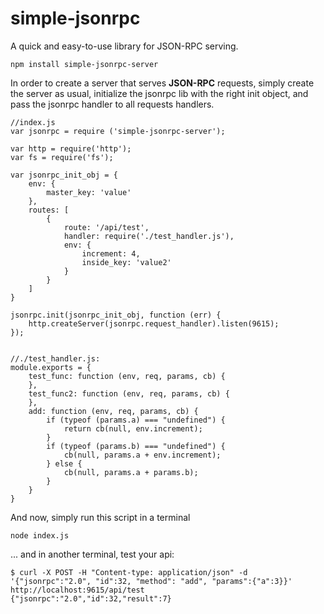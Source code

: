 # simple-jsonrpc
A quick and easy-to-use library for JSON-RPC serving.

	npm install simple-jsonrpc-server

In order to create a server that serves **JSON-RPC** requests, simply create the server as usual, initialize the jsonrpc lib with the right init object, and pass the jsonrpc handler to all requests handlers.
	
	//index.js
	var jsonrpc = require ('simple-jsonrpc-server');
	
	var http = require('http');
	var fs = require('fs');
	
	var jsonrpc_init_obj = {
		env: {
			master_key: 'value'
		},
		routes: [
			{
				route: '/api/test',
				handler: require('./test_handler.js'),
				env: {
					increment: 4,
					inside_key: 'value2'
				}
			}
		]
	}
	
	jsonrpc.init(jsonrpc_init_obj, function (err) {
		http.createServer(jsonrpc.request_handler).listen(9615);
	});


	//./test_handler.js:
	module.exports = {
	    test_func: function (env, req, params, cb) {
	    },
	    test_func2: function (env, req, params, cb) {
	    },
	    add: function (env, req, params, cb) {
	        if (typeof (params.a) === "undefined") {
	            return cb(null, env.increment);
	        }
	        if (typeof (params.b) === "undefined") {
	            cb(null, params.a + env.increment);
	        } else {
	            cb(null, params.a + params.b);
	        }
	    }
	}

And now, simply run this script in a terminal

	node index.js

... and in another terminal, test your api:

	$ curl -X POST -H "Content-type: application/json" -d '{"jsonrpc":"2.0", "id":32, "method": "add", "params":{"a":3}}' http://localhost:9615/api/test
	{"jsonrpc":"2.0","id":32,"result":7}
